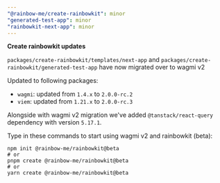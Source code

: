 ```yaml
---
"@rainbow-me/create-rainbowkit": minor
"generated-test-app": minor
"rainbowkit-next-app": minor
---
```


**Create rainbowkit updates**

`packages/create-rainbowkit/templates/next-app` and `packages/create-rainbowkit/generated-test-app` have now migrated over to wagmi v2

Updated to following packages:

- `wagmi`: updated from `1.4.x` to `2.0.0-rc.2`
- `viem`: updated from `1.21.x` to `2.0.0-rc.3`

Alongside with wagmi v2 migration we've added `@tanstack/react-query` dependency with version `5.17.1`.

Type in these commands to start using wagmi v2 and rainbowkit (beta):

```
npm init @rainbow-me/rainbowkit@beta
# or
pnpm create @rainbow-me/rainbowkit@beta
# or
yarn create @rainbow-me/rainbowkit@beta
```